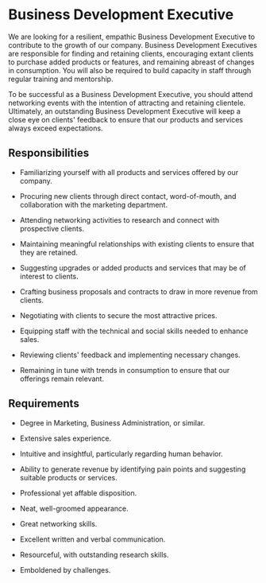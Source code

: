 # Business Development Executive

We are looking for a resilient, empathic Business Development Executive to contribute to the growth of our company. Business Development Executives are responsible for finding and retaining clients, encouraging extant clients to purchase added products or features, and remaining abreast of changes in consumption. You will also be required to build capacity in staff through regular training and mentorship.

To be successful as a Business Development Executive, you should attend networking events with the intention of attracting and retaining clientele. Ultimately, an outstanding Business Development Executive will keep a close eye on clients' feedback to ensure that our products and services always exceed expectations.

## Responsibilities

* Familiarizing yourself with all products and services offered by our company.

* Procuring new clients through direct contact, word-of-mouth, and collaboration with the marketing department.

* Attending networking activities to research and connect with prospective clients.

* Maintaining meaningful relationships with existing clients to ensure that they are retained.

* Suggesting upgrades or added products and services that may be of interest to clients.

* Crafting business proposals and contracts to draw in more revenue from clients.

* Negotiating with clients to secure the most attractive prices.

* Equipping staff with the technical and social skills needed to enhance sales.

* Reviewing clients' feedback and implementing necessary changes.

* Remaining in tune with trends in consumption to ensure that our offerings remain relevant.

## Requirements

* Degree in Marketing, Business Administration, or similar.

* Extensive sales experience.

* Intuitive and insightful, particularly regarding human behavior.

* Ability to generate revenue by identifying pain points and suggesting suitable products or services.

* Professional yet affable disposition.

* Neat, well-groomed appearance.

* Great networking skills.

* Excellent written and verbal communication.

* Resourceful, with outstanding research skills.

* Emboldened by challenges.

